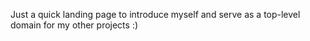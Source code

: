 Just a quick landing page to introduce myself and serve as a top-level domain for my other projects :)